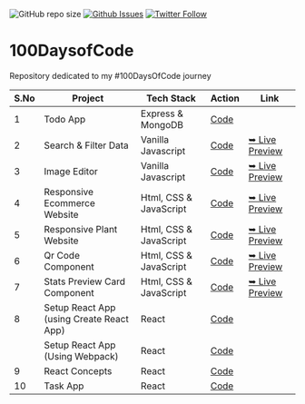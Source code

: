 ![GitHub repo size](https://img.shields.io/github/repo-size/deltanode/100DaysofCode)
[![Github Issues](https://img.shields.io/github/issues/deltanode/100DaysofCode)](https://github.com/deltanode/100DaysofCode/issues)
[![Twitter Follow](https://img.shields.io/twitter/follow/yogesh_yadv?style=social)](https://twitter.com/intent/follow?screen_name=yogesh_yadv)

<!--
![GitHub stars](https://img.shields.io/github/stars/deltanode/frontend-mentor-challenges?style=social)
![GitHub forks](https://img.shields.io/github/forks/deltanode/frontend-mentor-challenges?style=social)

![Github fork](https://img.shields.io/github/forks/deltanode/100DaysofCode)
![Github stars](https://img.shields.io/github/stars/deltanode/100DaysofCode)
[![Github licence](https://img.shields.io/github/license/deltanode/100DaysofCode)](https://github.com/deltanode/100DaysofCode/blob/master/LICENSE.md)
-->

# 100DaysofCode
Repository dedicated to my #100DaysOfCode journey 


| S.No | Project | Tech Stack | Action | Link |
| --- | --- | --- | --- | --- |
| 1 | Todo App| Express & MongoDB | [Code](01-todo-app) | |
| 2 | Search & Filter Data| Vanilla Javascript | [Code](02-filter-table) | [➥ Live Preview](https://deltanode.github.io/100DaysofCode/02-filter-table/) |
| 3 | Image Editor| Vanilla Javascript | [Code](03-image-editor) | [➥ Live Preview](https://deltanode.github.io/100DaysofCode/03-image-editor/) |
| 4 | Responsive Ecommerce Website| Html, CSS & JavaScript | [Code](04-responsive-ecommerce-website) | [➥ Live Preview](https://deltanode.github.io/100DaysofCode/04-responsive-ecommerce-website/) |
| 5 | Responsive Plant Website| Html, CSS & JavaScript | [Code](05-responsive-plant-website) | [➥ Live Preview](https://deltanode.github.io/100DaysofCode/05-responsive-plant-website/) |
| 6 | Qr Code Component | Html, CSS & JavaScript | [Code](https://github.com/deltanode/frontend-mentor-challenges/tree/main/qr-code-component) | [➥ Live Preview](https://deltanode.github.io/frontend-mentor-challenges/qr-code-component) |
| 7 | Stats Preview Card Component | Html, CSS & JavaScript | [Code](https://github.com/deltanode/frontend-mentor-challenges/tree/main/stats-preview-card-component) | [➥ Live Preview](https://deltanode.github.io/frontend-mentor-challenges/stats-preview-card-component/) |
| 8 | Setup React App (using Create React App) | React | [Code](https://github.com/deltanode/100DaysofCode/tree/main/08.1-setup-react-app-using-create-react-app) | |
|   | Setup React App (Using Webpack)| React | [Code](https://github.com/deltanode/100DaysofCode/tree/main/08.2-setup-react-app-using-webpack) | |
| 9 | React Concepts | React | [Code](https://github.com/deltanode/100DaysofCode/tree/main/08.3-react-getting-started) | |
| 10 | Task App | React | [Code](https://github.com/deltanode/100DaysofCode/tree/main/08.4-react-task-app) | |



<!-- 
| S.No | Screenshot |Project | Tech Stack | Action | Link |
| --- | --- | --- | --- | --- | --- |
| 1 | |Todo App| Express & MongoDB | [Code](01-todo-app) | |
| 2 | <img src="/preview/02-filter-table.png" width="200px" height="100px"> |Search & Filter Data| Vanilla Javascript | [Code](02-filter-table) | [🔴 Live Preview](https://deltanode.github.io/100DaysofCode/02-filter-table/) |
| 3 | <img src="/preview/03-image-editor.png" width="200px" height="100px"> |Image Editor| Vanilla Javascript | [Code](03-image-editor) | [🔴 Live Preview](https://deltanode.github.io/100DaysofCode/03-image-editor/) |
| 4 | <img src="/preview/04-ecommerce-website.png" width="200px" height="100px"> |Responsive Ecommerce Website| Html, CSS & JavaScript | [Code](04-responsive-ecommerce-website) | [🔴 Live Preview](https://deltanode.github.io/100DaysofCode/04-responsive-ecommerce-website/) |
| 5 | |Responsive Plant Website| Html, CSS & JavaScript | [Code](05-responsive-plant-website) | [🔴 Live Preview](https://deltanode.github.io/100DaysofCode/05-responsive-plant-website/) |
| 6 | | Qr Code Component | | [Code](#) | |
| 6 | | Qr Code Component | | [Code](#) | |
 -->
